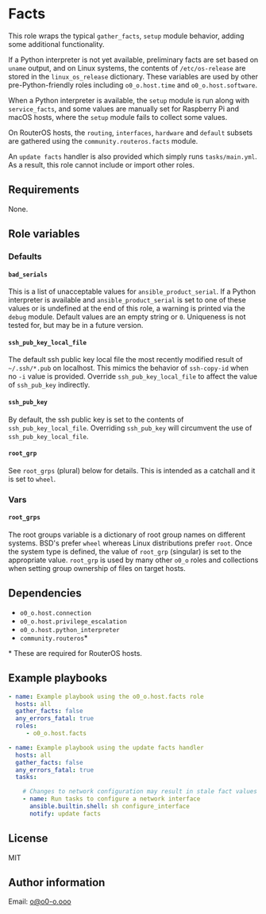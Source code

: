 # Facts

This role wraps the typical `gather_facts`, `setup` module behavior, adding some additional functionality.

If a Python interpreter is not yet available, preliminary facts are set based on `uname` output, and on Linux systems, the contents of `/etc/os-release` are stored in the `linux_os_release` dictionary. These variables are used by other pre-Python-friendly roles including `o0_o.host.time` and `o0_o.host.software`.

When a Python interpreter is available, the `setup` module is run along with `service_facts`, and some values are manually set for Raspberry Pi and macOS hosts, where the `setup` module fails to collect some values.

On RouterOS hosts, the `routing`, `interfaces`, `hardware` and `default` subsets are gathered using the `community.routeros.facts` module.

An `update facts` handler is also provided which simply runs `tasks/main.yml`. As a result, this role cannot include or import other roles.

## Requirements

None.

## Role variables

### Defaults

#### `bad_serials`

This is a list of unacceptable values for `ansible_product_serial`. If a Python interpreter is available and `ansible_product_serial` is set to one of these values or is undefined at the end of this role, a warning is printed via the `debug` module. Default values are an empty string or `0`. Uniqueness is not tested for, but may be in a future version.

#### `ssh_pub_key_local_file`

The default ssh public key local file the most recently modified result of `~/.ssh/*.pub` on localhost. This mimics the behavior of `ssh-copy-id` when no `-i` value is provided. Override `ssh_pub_key_local_file` to affect the value of `ssh_pub_key` indirectly.

#### `ssh_pub_key`

By default, the ssh public key is set to the contents of `ssh_pub_key_local_file`. Overriding `ssh_pub_key` will circumvent the use of `ssh_pub_key_local_file`.

#### `root_grp`

See `root_grps` (plural) below for details. This is intended as a catchall and it is set to `wheel`.

### Vars

#### `root_grps`

The root groups variable is a dictionary of root group names on different systems. BSD's prefer `wheel` whereas Linux distributions prefer `root`. Once the system type is defined, the value of `root_grp` (singular) is set to the appropriate value. `root_grp` is used by many other `o0_o` roles and collections when setting group ownership of files on target hosts.

## Dependencies

- `o0_o.host.connection`
- `o0_o.host.privilege_escalation`
- `o0_o.host.python_interpreter`
- `community.routeros`*

\* These are required for RouterOS hosts.

## Example playbooks

```yaml
- name: Example playbook using the o0_o.host.facts role
  hosts: all
  gather_facts: false
  any_errors_fatal: true
  roles:
     - o0_o.host.facts
```

```yaml
- name: Example playbook using the update facts handler
  hosts: all
  gather_facts: false
  any_errors_fatal: true
  tasks:

    # Changes to network configuration may result in stale fact values
    - name: Run tasks to configure a network interface
      ansible.builtin.shell: sh configure_interface
      notify: update facts
```

## License

MIT

## Author information

Email: o@o0-o.ooo
